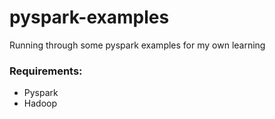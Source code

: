 # pyspark-examples
Running through some pyspark examples for my own learning


### Requirements:
- Pyspark
- Hadoop

